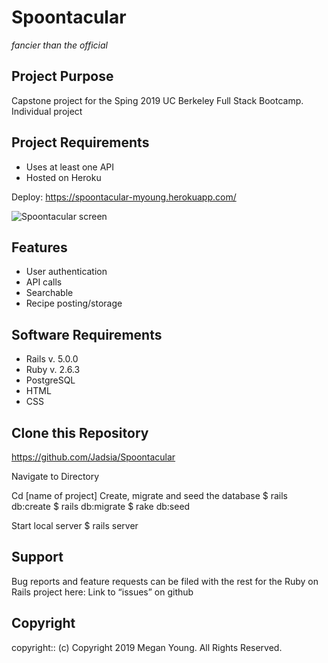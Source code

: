 # Spoontacular
*fancier than the official*

## Project Purpose
 
 Capstone project for the Sping 2019 UC Berkeley Full Stack Bootcamp. Individual project
 
## Project Requirements
 
 * Uses at least one API
 * Hosted on Heroku

Deploy: https://spoontacular-myoung.herokuapp.com/

![Spoontacular screen](https://user-images.githubusercontent.com/48420271/68522148-f6422c00-025c-11ea-9e8b-e7f3a59587ad.JPG)

 
## Features
 
* User authentication
* API calls
* Searchable
* Recipe posting/storage
 
## Software Requirements
 
* Rails v. 5.0.0
* Ruby v. 2.6.3
* PostgreSQL
* HTML
* CSS

 
## Clone this Repository
https://github.com/Jadsia/Spoontacular 

Navigate to Directory
 
Cd [name of project]
Create, migrate and seed the database
$ rails db:create
$ rails db:migrate
$ rake db:seed
 
Start local server
$ rails server

 
## Support
Bug reports and feature requests can be filed with the rest for the Ruby on Rails project here:
Link to “issues” on github
 
## Copyright
copyright:: (c) Copyright 2019 Megan Young. All Rights Reserved.

